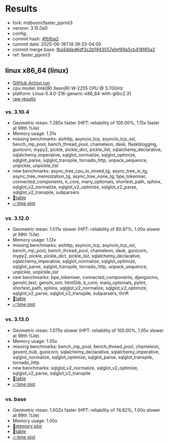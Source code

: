 # Results

- fork: mdboom/faster_pprint3
- version: 3.15.0a0
- config: 
- commit hash: [4fbfba2](https://github.com/mdboom/cpython/commit/4fbfba2)
- commit date: 2025-06-18T14:39:33-04:00
- commit merge base: [fba5dded6df3c2b1943557afef89a5cb418f65a2](https://github.com/python/cpython/commit/fba5dded6df3c2b1943557afef89a5cb418f65a2)
- ref: faster_pprint3

## linux x86_64 (linux)

- [GitHub Action run](https://github.com/faster-cpython/benchmarking/actions/runs/15740971366)
- cpu model: Intel(R) Xeon(R) W-2255 CPU @ 3.70GHz
- platform: Linux-5.4.0-216-generic-x86_64-with-glibc2.31
- [raw results](bm-20250618-linux-x86_64-mdboom-faster_pprint3-3.15.0a0-4fbfba2.json)

### vs. 3.10.4

- Geometric mean: 1.285x faster (HPT: reliability of 100.00%, 1.15x faster at 99th %ile)
- Memory usage: 1.31x
- missing benchmarks: aiohttp, asyncio_tcp, asyncio_tcp_ssl, bench_mp_pool, bench_thread_pool, chameleon, dask, flaskblogging, gunicorn, mypy2, pickle, pickle_dict, pickle_list, sqlalchemy_declarative, sqlalchemy_imperative, sqlglot_normalize, sqlglot_optimize, sqlglot_parse, sqlglot_transpile, tornado_http, unpack_sequence, unpickle, unpickle_list
- new benchmarks: async_tree_cpu_io_mixed_tg, async_tree_io_tg, async_tree_memoization_tg, async_tree_none_tg, bpe_tokeniser, connected_components, k_core, many_optionals, shortest_path, sphinx, sqlglot_v2_normalize, sqlglot_v2_optimize, sqlglot_v2_parse, sqlglot_v2_transpile, subparsers
- [📄table](bm-20250618-linux-x86_64-mdboom-faster_pprint3-3.15.0a0-4fbfba2-vs-3.10.4.md)
- [📈time plot](bm-20250618-linux-x86_64-mdboom-faster_pprint3-3.15.0a0-4fbfba2-vs-3.10.4.svg)

### vs. 3.12.0

- Geometric mean: 1.011x slower (HPT: reliability of 90.97%, 1.00x slower at 99th %ile)
- Memory usage: 1.13x
- missing benchmarks: aiohttp, asyncio_tcp, asyncio_tcp_ssl, bench_mp_pool, bench_thread_pool, chameleon, dask, gunicorn, mypy2, pickle, pickle_dict, pickle_list, sqlalchemy_declarative, sqlalchemy_imperative, sqlglot_normalize, sqlglot_optimize, sqlglot_parse, sqlglot_transpile, tornado_http, unpack_sequence, unpickle, unpickle_list
- new benchmarks: bpe_tokeniser, connected_components, djangocms, genshi_text, genshi_xml, html5lib, k_core, many_optionals, pylint, shortest_path, sphinx, sqlglot_v2_normalize, sqlglot_v2_optimize, sqlglot_v2_parse, sqlglot_v2_transpile, subparsers, thrift
- [📄table](bm-20250618-linux-x86_64-mdboom-faster_pprint3-3.15.0a0-4fbfba2-vs-3.12.0.md)
- [📈time plot](bm-20250618-linux-x86_64-mdboom-faster_pprint3-3.15.0a0-4fbfba2-vs-3.12.0.svg)

### vs. 3.13.0

- Geometric mean: 1.075x slower (HPT: reliability of 100.00%, 1.05x slower at 99th %ile)
- Memory usage: 1.05x
- missing benchmarks: bench_mp_pool, bench_thread_pool, chameleon, gevent_hub, gunicorn, sqlalchemy_declarative, sqlalchemy_imperative, sqlglot_normalize, sqlglot_optimize, sqlglot_parse, sqlglot_transpile, tornado_http
- new benchmarks: sqlglot_v2_normalize, sqlglot_v2_optimize, sqlglot_v2_parse, sqlglot_v2_transpile
- [📄table](bm-20250618-linux-x86_64-mdboom-faster_pprint3-3.15.0a0-4fbfba2-vs-3.13.0.md)
- [📈time plot](bm-20250618-linux-x86_64-mdboom-faster_pprint3-3.15.0a0-4fbfba2-vs-3.13.0.svg)

### vs. base

- Geometric mean: 1.002x faster (HPT: reliability of 74.82%, 1.00x slower at 99th %ile)
- Memory usage: 1.00x
- [🧠memory plot](bm-20250618-linux-x86_64-mdboom-faster_pprint3-3.15.0a0-4fbfba2-vs-base-mem.svg)
- [📄table](bm-20250618-linux-x86_64-mdboom-faster_pprint3-3.15.0a0-4fbfba2-vs-base.md)
- [📈time plot](bm-20250618-linux-x86_64-mdboom-faster_pprint3-3.15.0a0-4fbfba2-vs-base.svg)

